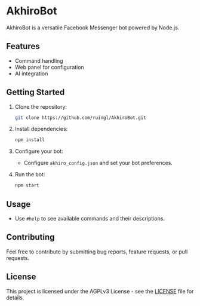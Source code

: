 # AkhiroBot

AkhiroBot is a versatile Facebook Messenger bot powered by Node.js.

## Features

- Command handling
- Web panel for configuration
- AI integration

## Getting Started

1. Clone the repository:

   ```bash
   git clone https://github.com/ruingl/AkhiroBot.git
   ```

2. Install dependencies:

   ```bash
   npm install
   ```

3. Configure your bot:

   - Configure `akhiro_config.json` and set your bot preferences.

4. Run the bot:

   ```bash
   npm start
   ```

## Usage

- Use `#help` to see available commands and their descriptions.

## Contributing

Feel free to contribute by submitting bug reports, feature requests, or pull requests.

## License

This project is licensed under the AGPLv3 License - see the [LICENSE](LICENSE) file for details.
